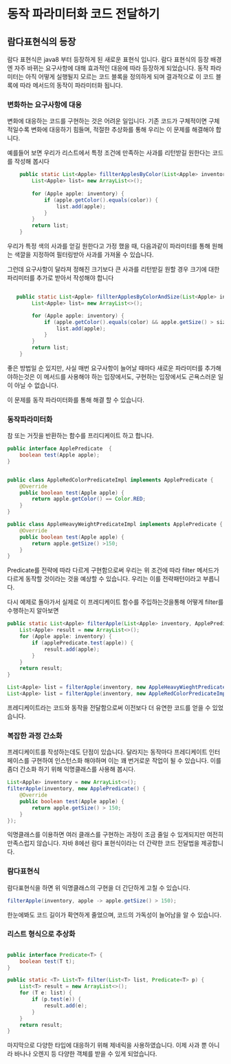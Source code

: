 # 동작 파라미터화 코드 전달하기

## 람다표현식의 등장
람다 표현식은 java8 부터 등장하게 된 새로운 표현식 입니다. 람다 표현식의 등장 배경엔 자주 바뀌는 요구사항에 대해 효과적인 대응에 따라 등장하게 되었습니다.
동작 파라미터는 아직 어떻게 실행될지 모르는 코드 블록을 정의하게 되며 결과적으로 이 코드 블록에 따라 메서드의 동작이 파라미터화 됩니다.

### 변화하는 요구사항에 대응
변화에 대응하는 코드를 구현하는 것은 어려운 일입니다. 기존 코드가 구체적이면 구체적일수록 변화에 대응하기 힘들며, 적절한 추상화를 통해 우리는 
이 문제를 해결해야 합니다. 

예를들어 보면 우리가 리스트에서 특정 조건에 만족하는 사과를 리턴받길 원한다는 코드를 작성해 봅시다

```java
    public static List<Apple> fillterApplesByColor(List<Apple> inventory, Color color) {
        List<Apple> list= new ArrayList<>();
        
        for (Apple apple: inventory) {
            if (apple.getColor().equals(color)) {
                list.add(apple);
            }
        }
        return list;
    }
```
우리가 특정 색의 사과를 얻길 원한다고 가정 했을 때, 다음과같이 파라미터를 통해 원해는 색깔을 지정하여 필터링받아 사과를 가져올 수 있습니다.

그런데 요구사항이 달라져 정해진 크기보다 큰 사과를 리턴받길 원할 경우 크기에 대한 파리미터를 추가로 받아서 작성해야 합니다

```java

   public static List<Apple> fillterApplesByColorAndSize(List<Apple> inventory, Color color, int size) {
        List<Apple> list= new ArrayList<>();

        for (Apple apple: inventory) {
            if (apple.getColor().equals(color) && apple.getSize() > size) {
                list.add(apple);
            }
        }
        return list;
    }
```
좋은 방법일 순 있지만, 사실 매번 요구사항이 늘어날 때마다 새로운 파라미터를 추가해야하는것은 이 메서드를 사용해야 하는 입장에서도, 구현하는 입장에서도
곤욕스러운 일이 아닐 수 없습니다.

이 문제를 동작 파라미터화를 통해 해결 할 수 있습니다.

### 동작파라미터화
참 또는 거짓을 반환하는 함수를 프리디케이트 하고 합니다. 
```java
public interface ApplePredicate  {
    boolean test(Apple apple);
}


public class AppleRedColorPredicateImpl implements ApplePredicate {
    @Override
    public boolean test(Apple apple) {
        return apple.getColor() == Color.RED;
    }
}

public class AppleHeavyWeightPredicateImpl implements ApplePredicate {
    @Override
    public boolean test(Apple apple) {
        return apple.getSize() >150;
    }
}
```
Predicate를 전략에 따라 다르게 구현함으로써 우리는 위 조건에 따라 filter 메서드가 다르게 동작할 것이라는 것을 예상할 수 있습니다.
우리는 이를 전략패턴이라고 부릅니다.

다시 예제로 돌아가서 실제로 이  프레디케이트 함수를 주입하는것을통해 어떻게 filter를 수행하는지 알아보면

```java
public static List<Apple> filterApple(List<Apple> inventory, ApplePredicate applePredicate) {
    List<Apple> result = new ArrayList<>();
    for (Apple apple: inventory) {
        if (applePredicate.test(apple)) {
            result.add(apple);
        }
    }
    return result;
}

List<Apple> list = filterApple(inventory, new AppleHeavyWieghtPredicateImpl());
List<Apple> list = filterApple(inventory, new AppleRedColorPredicateImpl());
```
프레디케이트라는 코드와 동작을 전달함으로써 이전보다 더 유연한 코드를 얻을 수 있었습니다.


### 복잡한 과정 간소화
프레디케이트를 작성하는데도 단점이 있습니다. 달라지는 동작마다 프레디케이트 인터페이스를 구현하여 인스턴스화 해야하며 이는 꽤 번거로운 작업이 될 수 있습니다.
이를 좀더 간소화 하기 위해 익명클래스를 사용해 봅시다. 

```java
List<Apple> inventory = new ArrayList<>();
filterApple(inventory, new ApplePredicate() {
    @Override
    public boolean test(Apple apple) {
        return apple.getSize() > 150;
    }
});
```
익명클래스를 이용하면 여러 클래스를 구현하는 과정이 조금 줄일 수 있게되지만 여전히 만족스럽지 않습니다.
자바 8에선 람다 표현식이라는 더 간략한 코드 전달법을 제공합니다. 

### 람다표현식
람다표현식을 하면 위 익명클래스의 구현을 더 간단하게 고칠 수 있습니다.
```java
filterApple(inventory, apple -> apple.getSize() > 150);
```
한눈에봐도 코드 길이가 확연하게 줄었으며, 코드의 가독성이 늘어남을 알 수 있습니다.


### 리스트 형식으로 추상화
```java

public interface Predicate<T> {
    boolean test(T t);
}

public static <T> List<T> filter(List<T> list, Predicate<T> p) {
    List<T> result = new ArrayList<>();
    for (T e: list) {
        if (p.test(e)) {
            result.add(e);
        }
    }
    return result;
}
```
마지막으로 다양한 타입에 대응하기 위해 제네릭을 사용하였습니다. 이제 사과 뿐 아니라 바나나 오렌지 등 다양한 객체를 받을 수 있게 되었습니다.